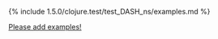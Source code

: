{% include 1.5.0/clojure.test/test_DASH_ns/examples.md %}

[Please add examples!](https://github.com/arrdem/grimoire/edit/master/_includes/1.6.0/clojure.test/test_DASH_ns/examples.md)
